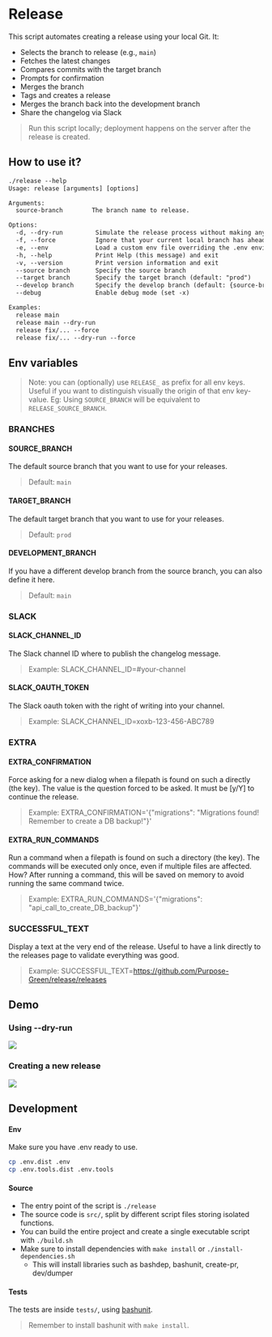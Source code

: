 # Release

This script automates creating a release using your local Git. It:

- Selects the branch to release (e.g., `main`)
- Fetches the latest changes
- Compares commits with the target branch
- Prompts for confirmation
- Merges the branch
- Tags and creates a release
- Merges the branch back into the development branch
- Share the changelog via Slack

> Run this script locally; deployment happens on the server after the release is created.

## How to use it?

```txt
./release --help
Usage: release [arguments] [options]

Arguments:
  source-branch        The branch name to release.

Options:
  -d, --dry-run         Simulate the release process without making any changes
  -f, --force           Ignore that your current local branch has ahead commits
  -e, --env             Load a custom env file overriding the .env environment variables
  -h, --help            Print Help (this message) and exit
  -v, --version         Print version information and exit
  --source branch       Specify the source branch
  --target branch       Specify the target branch (default: "prod")
  --develop branch      Specify the develop branch (default: {source-branch})
  --debug               Enable debug mode (set -x)

Examples:
  release main
  release main --dry-run
  release fix/... --force
  release fix/... --dry-run --force
```

## Env variables

> Note: you can (optionally) use `RELEASE_` as prefix for all env keys.
> Useful if you want to distinguish visually the origin of that env key-value.
> Eg: Using `SOURCE_BRANCH` will be equivalent to `RELEASE_SOURCE_BRANCH`.

### BRANCHES

#### SOURCE_BRANCH

The default source branch that you want to use for your releases.

> Default: `main`

#### TARGET_BRANCH

The default target branch that you want to use for your releases.

> Default: `prod`

#### DEVELOPMENT_BRANCH

If you have a different develop branch from the source branch, you can also define it here.

> Default: `main`

### SLACK

#### SLACK_CHANNEL_ID

The Slack channel ID where to publish the changelog message.

> Example: SLACK_CHANNEL_ID=#your-channel

#### SLACK_OAUTH_TOKEN

The Slack oauth token with the right of writing into your channel.

> Example: SLACK_CHANNEL_ID=xoxb-123-456-ABC789

### EXTRA

#### EXTRA_CONFIRMATION

Force asking for a new dialog when a filepath is found on such a directly (the key).
The value is the question forced to be asked. It must be [y/Y] to continue the release.

> Example: EXTRA_CONFIRMATION='{"migrations": "Migrations found! Remember to create a DB backup!"}'

#### EXTRA_RUN_COMMANDS

Run a command when a filepath is found on such a directory (the key).
The commands will be executed only once, even if multiple files are affected.
How? After running a command, this will be saved on memory to avoid running the same command twice.

> Example: EXTRA_RUN_COMMANDS='{"migrations": "api_call_to_create_DB_backup"}'

### SUCCESSFUL_TEXT

Display a text at the very end of the release.
Useful to have a link directly to the releases page to validate everything was good.

> Example: SUCCESSFUL_TEXT=https://github.com/Purpose-Green/release/releases

## Demo

### Using --dry-run

![](demo/using-dry-run.gif)

### Creating a new release

![](demo/creating-release.gif)

## Development

#### Env

Make sure you have .env ready to use.

```bash
cp .env.dist .env
cp .env.tools.dist .env.tools
```

#### Source

- The entry point of the script is `./release`
- The source code is `src/`, split by different script files storing isolated functions.
- You can build the entire project and create a single executable script with `./build.sh`
- Make sure to install dependencies with `make install` or `./install-dependencies.sh`
  - This will install libraries such as bashdep, bashunit, create-pr, dev/dumper

#### Tests

The tests are inside `tests/`, using [bashunit](https://github.com/TypedDevs/bashunit/).

> Remember to install bashunit with `make install`.
